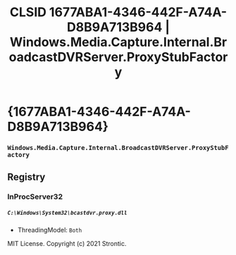 ﻿---
title: "CLSID 1677ABA1-4346-442F-A74A-D8B9A713B964 | Windows.Media.Capture.Internal.BroadcastDVRServer.ProxyStubFactory"
excerpt: What is COM-Object CLSID 1677ABA1-4346-442F-A74A-D8B9A713B964?
---

# {1677ABA1-4346-442F-A74A-D8B9A713B964}

### `Windows.Media.Capture.Internal.BroadcastDVRServer.ProxyStubFactory`

## Registry


### InProcServer32

##### `C:\Windows\System32\bcastdvr.proxy.dll`
* ThreadingModel: `Both`

MIT License. Copyright (c) 2021 Strontic.



